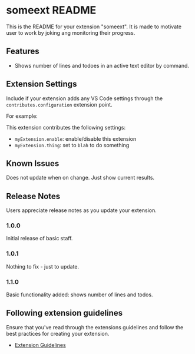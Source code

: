 # someext README

This is the README for your extension "someext".
It is made to motivate user to work by joking ang monitoring their progress.

## Features

- Shows number of lines and todoes in an active text editor by command.

## Extension Settings

Include if your extension adds any VS Code settings through the `contributes.configuration` extension point.

For example:

This extension contributes the following settings:

* `myExtension.enable`: enable/disable this extension
* `myExtension.thing`: set to `blah` to do something

## Known Issues

Does not update when on change. Just show current results.

## Release Notes

Users appreciate release notes as you update your extension.

### 1.0.0

Initial release of basic staff.

### 1.0.1

Nothing to fix - just to update.

### 1.1.0

Basic functionality added: shows number of lines and todos.

## Following extension guidelines

Ensure that you've read through the extensions guidelines and follow the best practices for creating your extension.

* [Extension Guidelines](https://code.visualstudio.com/api/references/extension-guidelines)
